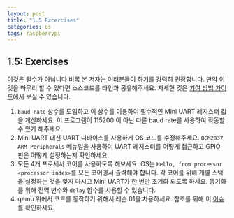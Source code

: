 ```yaml
---
layout: post
title: "1.5 Excercises"
categories: os
tags: raspberrypi
---
```

## 1.5: Exercises

이것은 필수가 아닙니다 비록 본 저자는 여러분들이 하기를 강력히 권장합니다. 만약 이 것을 마무리 할 수 있다면 소스코드를 타인과 공유해주세요. 자세한 것은 [기여 방법 가이드](https://github.com/kimbyungnam/raspberry-pi-os/blob/master/docs/Contributions.md)에서 보실 수 있습니다.

1. `baud_rate` 상수를 도입하고 이 상수를 이용하여 필수적인 Mini UART 레지스터 값을 계산하세요. 이 프로그램이 115200 이 아닌 다른 baud rate를 사용하여 작동할 수 있게 해주세요.
2. Mini UART 대신 UART 디바이스를 사용하게 OS 코드를 수정해주세요. `BCM2837 ARM Peripherals` 메뉴얼을 사용하여 UART 레지스터를 어떻게 접근하고 GPIO 핀은 어떻게 설정하는지 확인하세요.
3. 모든 4개 프로세서 코어를 사용하도록 해보세요. OS는 `Hello, from processor <processor index>`를 모든 코어엥서 출력해야 합니다. 각 코어를 위해 개별 스택을 설정하는 것을 잊지 마시고 Mini UART가 한 번만 초기화 되도록 하세요. 동기화를 위해 전역 변수와 `delay` 함수를 사용할 수 있습니다.
4. qemu 위에서 코드를 동작하기 위해서 레슨 01을 차용하세요. 참조를 위해 이 [이슈](https://github.com/s-matyukevich/raspberry-pi-os/issues/8)를 확인하세요.
